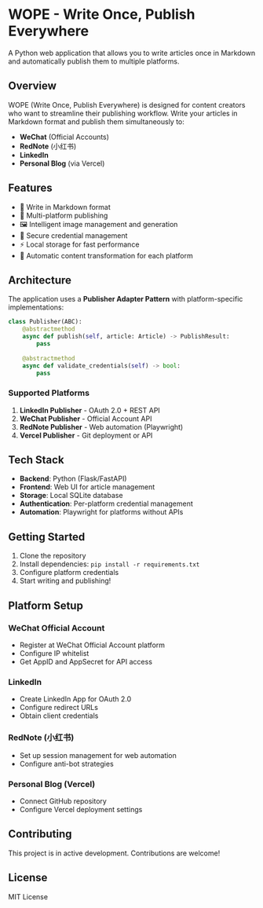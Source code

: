 # WOPE - Write Once, Publish Everywhere

A Python web application that allows you to write articles once in Markdown and automatically publish them to multiple platforms.

## Overview

WOPE (Write Once, Publish Everywhere) is designed for content creators who want to streamline their publishing workflow. Write your articles in Markdown format and publish them simultaneously to:

- **WeChat** (Official Accounts)
- **RedNote** (小红书)
- **LinkedIn**
- **Personal Blog** (via Vercel)

## Features

- 📝 Write in Markdown format
- 🎯 Multi-platform publishing
- 🖼️ Intelligent image management and generation
- 🔐 Secure credential management
- ⚡ Local storage for fast performance
- 🔄 Automatic content transformation for each platform

## Architecture

The application uses a **Publisher Adapter Pattern** with platform-specific implementations:

```python
class Publisher(ABC):
    @abstractmethod
    async def publish(self, article: Article) -> PublishResult:
        pass
    
    @abstractmethod
    async def validate_credentials(self) -> bool:
        pass
```

### Supported Platforms

1. **LinkedIn Publisher** - OAuth 2.0 + REST API
2. **WeChat Publisher** - Official Account API
3. **RedNote Publisher** - Web automation (Playwright)  
4. **Vercel Publisher** - Git deployment or API

## Tech Stack

- **Backend**: Python (Flask/FastAPI)
- **Frontend**: Web UI for article management
- **Storage**: Local SQLite database
- **Authentication**: Per-platform credential management
- **Automation**: Playwright for platforms without APIs

## Getting Started

1. Clone the repository
2. Install dependencies: `pip install -r requirements.txt`
3. Configure platform credentials
4. Start writing and publishing!

## Platform Setup

### WeChat Official Account
- Register at WeChat Official Account platform
- Configure IP whitelist
- Get AppID and AppSecret for API access

### LinkedIn
- Create LinkedIn App for OAuth 2.0
- Configure redirect URLs
- Obtain client credentials

### RedNote (小红书)
- Set up session management for web automation
- Configure anti-bot strategies

### Personal Blog (Vercel)
- Connect GitHub repository
- Configure Vercel deployment settings

## Contributing

This project is in active development. Contributions are welcome!

## License

MIT License
